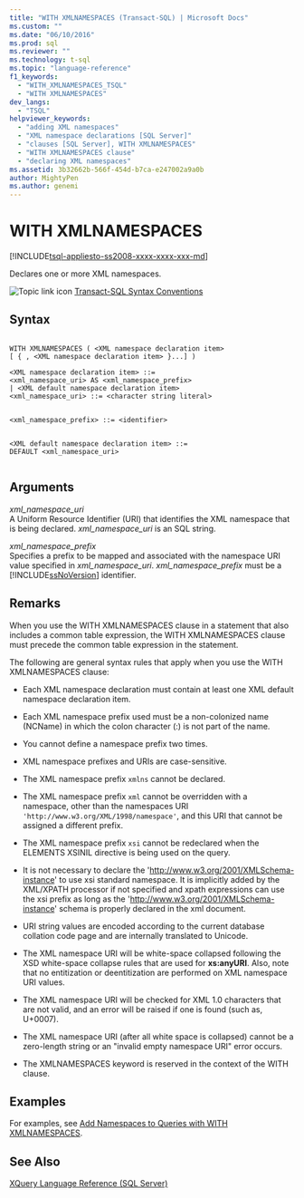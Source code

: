 ```yaml
---
title: "WITH XMLNAMESPACES (Transact-SQL) | Microsoft Docs"
ms.custom: ""
ms.date: "06/10/2016"
ms.prod: sql
ms.reviewer: ""
ms.technology: t-sql
ms.topic: "language-reference"
f1_keywords: 
  - "WITH_XMLNAMESPACES_TSQL"
  - "WITH XMLNAMESPACES"
dev_langs: 
  - "TSQL"
helpviewer_keywords: 
  - "adding XML namespaces"
  - "XML namespace declarations [SQL Server]"
  - "clauses [SQL Server], WITH XMLNAMESPACES"
  - "WITH XMLNAMESPACES clause"
  - "declaring XML namespaces"
ms.assetid: 3b32662b-566f-454d-b7ca-e247002a9a0b
author: MightyPen
ms.author: genemi
---
```

# WITH XMLNAMESPACES
[!INCLUDE[tsql-appliesto-ss2008-xxxx-xxxx-xxx-md](../../includes/tsql-appliesto-ss2008-xxxx-xxxx-xxx-md.md)]

  Declares one or more XML namespaces.  
  
  
 ![Topic link icon](../../database-engine/configure-windows/media/topic-link.gif "Topic link icon") [Transact-SQL Syntax Conventions](../../t-sql/language-elements/transact-sql-syntax-conventions-transact-sql.md)  
  
## Syntax  
  
```syntaxsql
  
WITH XMLNAMESPACES ( <XML namespace declaration item>  
[ { , <XML namespace declaration item> }...] )   
  
<XML namespace declaration item> ::=  
<xml_namespace_uri> AS <xml_namespace_prefix>  
| <XML default namespace declaration item>  
<xml_namespace_uri> ::= <character string literal>  
```  
  
```syntaxsql
  
<xml_namespace_prefix> ::= <identifier>  
```  
  
```syntaxsql
  
<XML default namespace declaration item> ::=  
DEFAULT <xml_namespace_uri>  
  
```  
  
## Arguments  
 *xml_namespace_uri*  
 A Uniform Resource Identifier (URI) that identifies the XML namespace that is being declared. *xml_namespace_uri* is an SQL string.  
  
 *xml_namespace_prefix*  
 Specifies a prefix to be mapped and associated with the namespace URI value specified in *xml_namespace_uri*. *xml_namespace_prefix* must be a [!INCLUDE[ssNoVersion](../../includes/ssnoversion-md.md)] identifier.  
  
## Remarks  
 When you use the WITH XMLNAMESPACES clause in a statement that also includes a common table expression, the WITH XMLNAMESPACES clause must precede the common table expression in the statement.  
  
 The following are general syntax rules that apply when you use the WITH XMLNAMESPACES clause:  
  
-   Each XML namespace declaration must contain at least one XML default namespace declaration item.  
  
-   Each XML namespace prefix used must be a non-colonized name (NCName) in which the colon character (:) is not part of the name.  
  
-   You cannot define a namespace prefix two times.  
  
-   XML namespace prefixes and URIs are case-sensitive.  
  
-   The XML namespace prefix `xmlns` cannot be declared.  
  
-   The XML namespace prefix `xml` cannot be overridden with a namespace, other than the namespaces URI `'http://www.w3.org/XML/1998/namespace'`, and this URI that cannot be assigned a different prefix.  
  
-   The XML namespace prefix `xsi` cannot be redeclared when the ELEMENTS XSINIL directive is being used on the query.  

-   It is not necessary to declare the 'http://www.w3.org/2001/XMLSchema-instance' to use xsi standard namespace. It is implicitly added by the XML/XPATH processor if not specified and xpath expressions can use the xsi prefix as long as the 'http://www.w3.org/2001/XMLSchema-instance' schema is properly declared in the xml document.

-   URI string values are encoded according to the current database collation code page and are internally translated to Unicode.  
  
-   The XML namespace URI will be white-space collapsed following the XSD white-space collapse rules that are used for **xs:anyURI**. Also, note that no entitization or deentitization are performed on XML namespace URI values.  

-   The XML namespace URI will be checked for XML 1.0 characters that are not valid, and an error will be raised if one is found (such as, U+0007).  
  
-   The XML namespace URI (after all white space is collapsed) cannot be a zero-length string or an "invalid empty namespace URI" error occurs.  
  
-   The XMLNAMESPACES keyword is reserved in the context of the WITH clause.  
  
## Examples  
 For examples, see [Add Namespaces to Queries with WITH XMLNAMESPACES](../../relational-databases/xml/add-namespaces-to-queries-with-with-xmlnamespaces.md).  
  
## See Also  
 [XQuery Language Reference &#40;SQL Server&#41;](../../xquery/xquery-language-reference-sql-server.md)  
  
  
